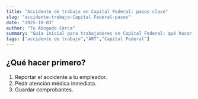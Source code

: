 ```yaml
---
title: "Accidente de trabajo en Capital Federal: pasos clave"
slug: "accidente-trabajo-Capital Federal-pasos"
date: "2025-10-03"
author: "Tu Abogado Cerca"
summary: "Guía inicial para trabajadores en Capital Federal: qué hacer tras un accidente laboral."
tags: ["accidente de trabajo","ART","Capital Federal"]
---
```

## ¿Qué hacer primero?
1. Reportar el accidente a tu empleador.
2. Pedir atención médica inmediata.
3. Guardar comprobantes.
